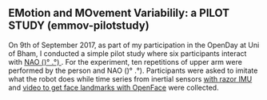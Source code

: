 EMotion and MOvement Variabilily: a PILOT STUDY (emmov-pilotstudy)
---

On 9th of September 2017, as part of my participation in the OpenDay at Uni of Bham,
I conducted a simple pilot study where six participants interact with [ NAO ()° .°) ](https://www.ald.softbankrobotics.com/en/robots/nao).
For the experiment, ten repetitions of upper arm were performed by the person and NAO ()° .°).
Participants were asked to imitate what the robot does while time series from 
inertial sensors [with razor IMU](https://github.com/mxochicale/emmov-pilotstudy/tree/master/data/razor_imu)
and [video to get face landmarks with OpenFace](https://github.com/mxochicale/emmov-pilotstudy/tree/master/data/openface) were collected.





